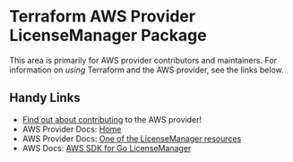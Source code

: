 # Terraform AWS Provider LicenseManager Package
<!-- markdownlint-disable MD026 -->
This area is primarily for AWS provider contributors and maintainers. For information on _using_ Terraform and the AWS provider, see the links below.


## Handy Links
* [Find out about contributing](../../../docs/contributing) to the AWS provider!
* AWS Provider Docs: [Home](https://registry.terraform.io/providers/hashicorp/aws/latest/docs)
* AWS Provider Docs: [One of the LicenseManager resources](https://registry.terraform.io/providers/hashicorp/aws/latest/docs/resources/licensemanager_association)
* AWS Docs: [AWS SDK for Go LicenseManager](https://docs.aws.amazon.com/sdk-for-go/api/service/licensemanager/)

